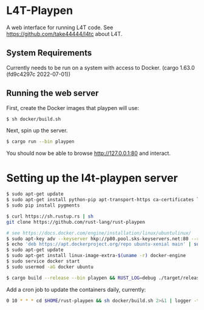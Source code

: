 # L4T-Playpen

A web interface for running L4T code.
See <https://github.com/take44444/l4tc> about L4T.

## System Requirements

Currently needs to be run on a system with access to Docker.
(cargo 1.63.0 (fd9c4297c 2022-07-01))

## Running the web server

First, create the Docker images that playpen will use:

```bash
$ sh docker/build.sh
```

Next, spin up the server.

```bash
$ cargo run --bin playpen
```

You should now be able to browse http://127.0.0.1:80 and interact.

# Setting up the l4t-playpen server

```bash
$ sudo apt-get update
$ sudo apt-get install python-pip apt-transport-https ca-certificates libssl-dev pkg-config
$ sudo pip install pygments

$ curl https://sh.rustup.rs | sh
git clone https://github.com/rust-lang/rust-playpen

# see https://docs.docker.com/engine/installation/linux/ubuntulinux/
$ sudo apt-key adv --keyserver hkp://p80.pool.sks-keyservers.net:80 --recv-keys 58118E89F3A912897C070ADBF76221572C52609D
$ echo 'deb https://apt.dockerproject.org/repo ubuntu-xenial main' | sudo tee /etc/apt/sources.list.d/docker.list
$ sudo apt-get update
$ sudo apt-get install linux-image-extra-$(uname -r) docker-engine
$ sudo service docker start
$ sudo usermod -aG docker ubuntu
```

```bash
$ cargo build --release --bin playpen && RUST_LOG=debug ./target/release/playpen 0.0.0.0 2>&1 | logger -t playpen
```

Add a cron job to update the containers daily, currently:

```bash
0 10 * * * cd $HOME/rust-playpen && sh docker/build.sh 2>&1 | logger -t playpen-update
```
